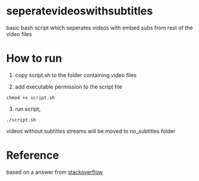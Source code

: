 # seperatevideoswithsubtitles
basic bash script which seperates videos with embed subs from rest of the video files

# How to run

1. copy script.sh to the folder containing video files

2. add executable permission to the script file
```
chmod +x script.sh
```
 
3. run script,
```
./script.sh
```
 
videos without subtitles streams will be moved to no_subtitles folder


# Reference

based on a answer from [stackoverflow](https://stackoverflow.com/questions/43005432/check-if-a-video-file-has-subtitles)
